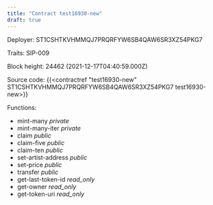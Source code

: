 ```yaml
---
title: "Contract test16930-new"
draft: true
---
```

Deployer: ST1CSHTKVHMMQJ7PRQRFYW6SB4QAW6SR3XZ54PKG7

Traits:
SIP-009 



Block height: 24462 (2021-12-17T04:40:59.000Z)

Source code: {{<contractref "test16930-new" ST1CSHTKVHMMQJ7PRQRFYW6SB4QAW6SR3XZ54PKG7 test16930-new>}}

Functions:

* mint-many _private_
* mint-many-iter _private_
* claim _public_
* claim-five _public_
* claim-ten _public_
* set-artist-address _public_
* set-price _public_
* transfer _public_
* get-last-token-id _read_only_
* get-owner _read_only_
* get-token-uri _read_only_
